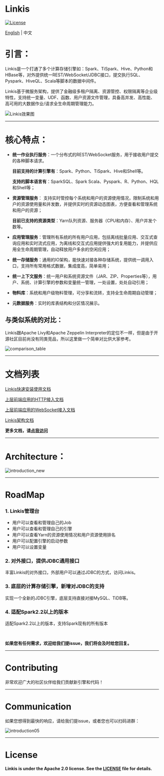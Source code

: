 Linkis
============

[![License](https://img.shields.io/badge/license-Apache%202-4EB1BA.svg)](https://www.apache.org/licenses/LICENSE-2.0.html)

[English](../../README.md) | 中文

# 引言：

Linkis是一个打通了多个计算存储引擎如：Spark、TiSpark、Hive、Python和HBase等，对外提供统一REST/WebSocket/JDBC接口，提交执行SQL、Pyspark、HiveQL、Scala等脚本的数据中间件。

Linkis基于微服务架构，提供了金融级多租户隔离、资源管控、权限隔离等企业级特性，支持统一变量、UDF、函数、用户资源文件管理，具备高并发、高性能、高可用的大数据作业/请求全生命周期管理能力。


![Linkis效果图](images/ch3/解决方案.jpg)

----

# 核心特点：

- **统一作业执行服务**：一个分布式的REST/WebSocket服务，用于接收用户提交的各种脚本请求。

    **目前支持的计算引擎有**：Spark、Python、TiSpark、Hive和Shell等。

    **支持的脚本语言有**：SparkSQL、Spark Scala、Pyspark、R、Python、HQL和Shell等；



- **资源管理服务**： 支持实时管控每个系统和用户的资源使用情况，限制系统和用户的资源使用量和并发数，并提供实时的资源动态图表，方便查看和管理系统和用户的资源；

    **目前已支持的资源类型**：Yarn队列资源、服务器（CPU和内存）、用户并发个数等。



- **应用管理服务**：管理所有系统的所有用户应用，包括离线批量应用、交互式查询应用和实时流式应用，为离线和交互式应用提供强大的复用能力，并提供应用全生命周期管理，自动释放用户多余的空闲应用；



- **统一存储服务**：通用的IO架构，能快速对接各种存储系统，提供统一调用入口，支持所有常用格式数据，集成度高，简单易用；



- **统一上下文服务**：统一用户和系统资源文件（JAR、ZIP、Properties等），用户、系统、计算引擎的参数和变量统一管理，一处设置，处处自动引用；



- **物料库**：系统和用户级物料管理，可分享和流转，支持全生命周期自动管理；



- **元数据服务**：实时的库表结构和分区情况展示。

## 与类似系统的对比：

Linkis跟Apache Livy和Apache Zeppelin Interpreter的定位不一样，但是由于开源社区目前尚没有同类竞品，所以这里做一个简单对比供大家参考。

![comparison_table](images/introduction/comparison_table.png)



----

# 文档列表

[Linkis快速安装使用文档](https://github.com/WeBankFinTech/Linkis/wiki/%E5%A6%82%E4%BD%95%E5%BF%AB%E9%80%9F%E5%AE%89%E8%A3%85%E4%BD%BF%E7%94%A8Linkis)

[上层前端应用的HTTP接入文档](https://github.com/WeBankFinTech/Linkis/wiki/%E4%B8%8A%E5%B1%82%E5%89%8D%E7%AB%AF%E5%BA%94%E7%94%A8HTTP%E6%8E%A5%E5%85%A5%E6%96%87%E6%A1%A3)

[上层前端应用的WebSocket接入文档](https://github.com/WeBankFinTech/Linkis/wiki/%E4%B8%8A%E5%B1%82%E5%89%8D%E7%AB%AF%E5%BA%94%E7%94%A8WebSocket%E6%8E%A5%E5%85%A5%E6%96%87%E6%A1%A3)

[Linkis架构文档](https://github.com/WeBankFinTech/Linkis/wiki/%E6%80%BB%E4%BD%93%E6%9E%B6%E6%9E%84%E8%AE%BE%E8%AE%A1%E4%BB%8B%E7%BB%8D)

**更多文档，请[点我访问](https://github.com/WeBankFinTech/Linkis/wiki)**


----

# Architecture：

![introduction_new](images/introduction/introduction_new.png)

----

# RoadMap

### 1. Linkis管理台

- 用户可以查看和管理自己的Job
- 用户可以查看和管理自己的引擎
- 用户可以查看Yarn的资源使用情况和用户资源使用排名
- 用户可以配置引擎的启动参数
- 用户可以设置变量

### 2. 对外接口，提供JDBC通用接口

丰富Linkis的对外接口，外部用户可以通过JDBC的方式，访问Linkis。

### 3. 底层的计算存储引擎，新增对JDBC的支持

实现一个全新的JDBC引擎，底层支持直接对接MySQL、TiDB等。

### 4. 适配Spark2.2以上的版本

适配Spark2.2以上的版本，支持Spark现有的所有版本

<br>

**如果您有任何需求，欢迎给我们提issue，我们将会及时给您回复。**

----

# Contributing

非常欢迎广大的社区伙伴给我们贡献新引擎和代码！

----

# Communication

如果您想得到最快的响应，请给我们提issue，或者您也可以扫码进群：

![introduction05](images/introduction/introduction05.png)

----

# License

**Linkis is under the Apache 2.0 license. See the [LICENSE](/LICENSE) file for details.**
